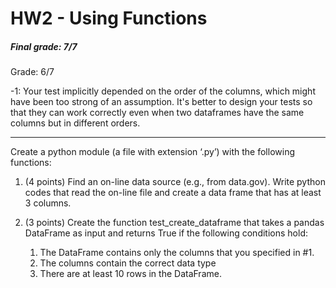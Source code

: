 # HW2 - Using Functions

##### Final grade: 7/7   

Grade: 6/7     

-1: Your test implicitly depended on the order of the columns, which might have been too strong of an assumption. It's better to design your tests so that they can work correctly even when two dataframes have the same columns but in different orders.

-----

Create a python module (a file with extension ‘.py’) with the following functions:

1. (4 points) Find an on-line data source (e.g., from data.gov). Write python codes that read the on-line file and create a data frame that has at least 3 columns.

1. (3 points) Create the function test_create_dataframe that takes a pandas DataFrame as input and returns True if the following conditions hold:

   1. The DataFrame contains only the columns that you specified in #1.
   1. The columns contain the correct data type
   1. There are at least 10 rows in the DataFrame.
